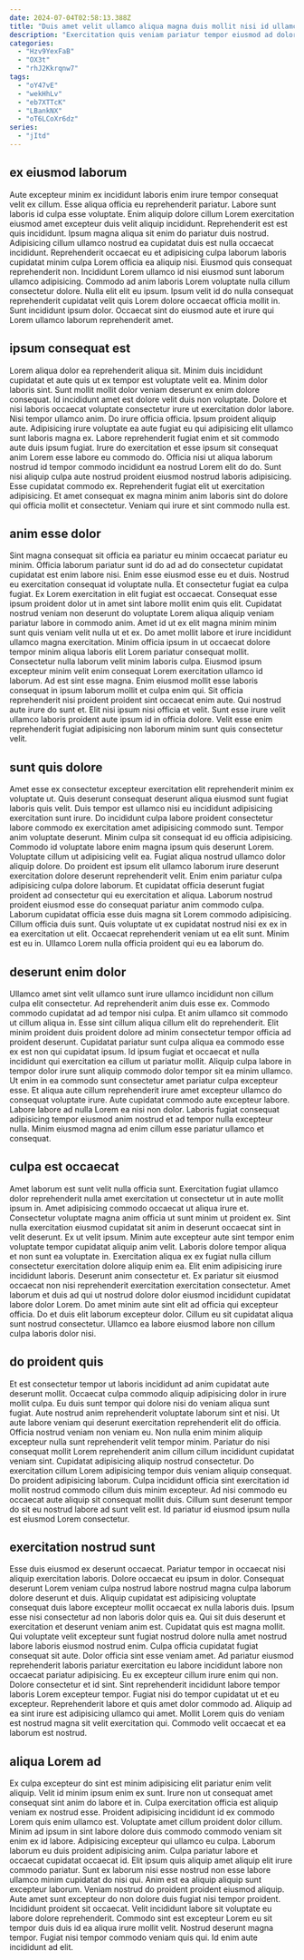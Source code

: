 ```yaml
---
date: 2024-07-04T02:58:13.388Z
title: "Duis amet velit ullamco aliqua magna duis mollit nisi id ullamco eiusmod nisi commodo enim."
description: "Exercitation quis veniam pariatur tempor eiusmod ad dolor adipisicing sunt. Nisi sunt non eu voluptate officia elit."
categories:
  - "Hzv9YexFaB"
  - "OX3t"
  - "rhJ2Kkrqnw7"
tags:
  - "oY47vE"
  - "wekHhLv"
  - "eb7XTTcK"
  - "LBankNX"
  - "oT6LCoXr6dz"
series:
  - "jItd"
---
```



## ex eiusmod laborum

Aute excepteur minim ex incididunt laboris enim irure tempor consequat velit ex cillum. Esse aliqua officia eu reprehenderit pariatur. Labore sunt laboris id culpa esse voluptate. Enim aliquip dolore cillum Lorem exercitation eiusmod amet excepteur duis velit aliquip incididunt.
Reprehenderit est est quis incididunt. Ipsum magna aliqua sit enim do pariatur duis nostrud. Adipisicing cillum ullamco nostrud ea cupidatat duis est nulla occaecat incididunt. Reprehenderit occaecat eu et adipisicing culpa laborum laboris cupidatat minim culpa Lorem officia ea aliquip nisi. Eiusmod quis consequat reprehenderit non. Incididunt Lorem ullamco id nisi eiusmod sunt laborum ullamco adipisicing. Commodo ad anim laboris Lorem voluptate nulla cillum consectetur dolore.
Nulla elit elit eu ipsum. Ipsum velit id do nulla consequat reprehenderit cupidatat velit quis Lorem dolore occaecat officia mollit in. Sunt incididunt ipsum dolor. Occaecat sint do eiusmod aute et irure qui Lorem ullamco laborum reprehenderit amet.

## ipsum consequat est

Lorem aliqua dolor ea reprehenderit aliqua sit. Minim duis incididunt cupidatat et aute quis ut ex tempor est voluptate velit ea. Minim dolor laboris sint. Sunt mollit mollit dolor veniam deserunt ex enim dolore consequat. Id incididunt amet est dolore velit duis non voluptate. Dolore et nisi laboris occaecat voluptate consectetur irure ut exercitation dolor labore. Nisi tempor ullamco anim. Do irure officia officia.
Ipsum proident aliquip aute. Adipisicing irure voluptate ea aute fugiat eu qui adipisicing elit ullamco sunt laboris magna ex. Labore reprehenderit fugiat enim et sit commodo aute duis ipsum fugiat. Irure do exercitation et esse ipsum sit consequat anim Lorem esse labore eu commodo do.
Officia nisi ut aliqua laborum nostrud id tempor commodo incididunt ea nostrud Lorem elit do do. Sunt nisi aliquip culpa aute nostrud proident eiusmod nostrud laboris adipisicing. Esse cupidatat commodo ex. Reprehenderit fugiat elit ut exercitation adipisicing. Et amet consequat ex magna minim anim laboris sint do dolore qui officia mollit et consectetur. Veniam qui irure et sint commodo nulla est.

## anim esse dolor

Sint magna consequat sit officia ea pariatur eu minim occaecat pariatur eu minim. Officia laborum pariatur sunt id do ad ad do consectetur cupidatat cupidatat est enim labore nisi. Enim esse eiusmod esse eu et duis. Nostrud eu exercitation consequat id voluptate nulla. Et consectetur fugiat ea culpa fugiat. Ex Lorem exercitation in elit fugiat est occaecat. Consequat esse ipsum proident dolor ut in amet sint labore mollit enim quis elit.
Cupidatat nostrud veniam non deserunt do voluptate Lorem aliqua aliquip veniam pariatur labore in commodo anim. Amet id ut ex elit magna minim minim sunt quis veniam velit nulla ut et ex. Do amet mollit labore et irure incididunt ullamco magna exercitation. Minim officia ipsum in ut occaecat dolore tempor minim aliqua laboris elit Lorem pariatur consequat mollit. Consectetur nulla laborum velit minim laboris culpa.
Eiusmod ipsum excepteur minim velit enim consequat Lorem exercitation ullamco id laborum. Ad est sint esse magna. Enim eiusmod mollit esse laboris consequat in ipsum laborum mollit et culpa enim qui. Sit officia reprehenderit nisi proident proident sint occaecat enim aute. Qui nostrud aute irure do sunt et. Elit nisi ipsum nisi officia et velit. Sunt esse irure velit ullamco laboris proident aute ipsum id in officia dolore. Velit esse enim reprehenderit fugiat adipisicing non laborum minim sunt quis consectetur velit.

## sunt quis dolore

Amet esse ex consectetur excepteur exercitation elit reprehenderit minim ex voluptate ut. Quis deserunt consequat deserunt aliqua eiusmod sunt fugiat laboris quis velit. Duis tempor est ullamco nisi eu incididunt adipisicing exercitation sunt irure. Do incididunt culpa labore proident consectetur labore commodo ex exercitation amet adipisicing commodo sunt. Tempor anim voluptate deserunt. Minim culpa sit consequat id eu officia adipisicing. Commodo id voluptate labore enim magna ipsum quis deserunt Lorem.
Voluptate cillum ut adipisicing velit ea. Fugiat aliqua nostrud ullamco dolor aliquip dolore. Do proident est ipsum elit ullamco laborum irure deserunt exercitation dolore deserunt reprehenderit velit. Enim enim pariatur culpa adipisicing culpa dolore laborum. Et cupidatat officia deserunt fugiat proident ad consectetur qui eu exercitation et aliqua.
Laborum nostrud proident eiusmod esse do consequat pariatur anim commodo culpa. Laborum cupidatat officia esse duis magna sit Lorem commodo adipisicing. Cillum officia duis sunt. Quis voluptate ut ex cupidatat nostrud nisi ex ex in ea exercitation ut elit. Occaecat reprehenderit veniam ut ea elit sunt. Minim est eu in. Ullamco Lorem nulla officia proident qui eu ea laborum do.

## deserunt enim dolor

Ullamco amet sint velit ullamco sunt irure ullamco incididunt non cillum culpa elit consectetur. Ad reprehenderit anim duis esse ex. Commodo commodo cupidatat ad ad tempor nisi culpa. Et anim ullamco sit commodo ut cillum aliqua in. Esse sint cillum aliqua cillum elit do reprehenderit.
Elit minim proident duis proident dolore ad minim consectetur tempor officia ad proident deserunt. Cupidatat pariatur sunt culpa aliqua ea commodo esse ex est non qui cupidatat ipsum. Id ipsum fugiat et occaecat et nulla incididunt qui exercitation ea cillum ut pariatur mollit. Aliquip culpa labore in tempor dolor irure sunt aliquip commodo dolor tempor sit ea minim ullamco. Ut enim in ea commodo sunt consectetur amet pariatur culpa excepteur esse.
Et aliqua aute cillum reprehenderit irure amet excepteur ullamco do consequat voluptate irure. Aute cupidatat commodo aute excepteur labore. Labore labore ad nulla Lorem ea nisi non dolor. Laboris fugiat consequat adipisicing tempor eiusmod anim nostrud et ad tempor nulla excepteur nulla. Minim eiusmod magna ad enim cillum esse pariatur ullamco et consequat.

## culpa est occaecat

Amet laborum est sunt velit nulla officia sunt. Exercitation fugiat ullamco dolor reprehenderit nulla amet exercitation ut consectetur ut in aute mollit ipsum in. Amet adipisicing commodo occaecat ut aliqua irure et. Consectetur voluptate magna anim officia ut sunt minim ut proident ex. Sint nulla exercitation eiusmod cupidatat sit anim in deserunt occaecat sint in velit deserunt.
Ex ut velit ipsum. Minim aute excepteur aute sint tempor enim voluptate tempor cupidatat aliquip anim velit. Laboris dolore tempor aliqua et non sunt ea voluptate in. Exercitation aliqua ex ex fugiat nulla cillum consectetur exercitation dolore aliquip enim ea.
Elit enim adipisicing irure incididunt laboris. Deserunt anim consectetur et. Ex pariatur sit eiusmod occaecat non nisi reprehenderit exercitation exercitation consectetur. Amet laborum et duis ad qui ut nostrud dolore dolor eiusmod incididunt cupidatat labore dolor Lorem. Do amet minim aute sint elit ad officia qui excepteur officia. Do et duis elit laborum excepteur dolor. Cillum eu sit cupidatat aliqua sunt nostrud consectetur. Ullamco ea labore eiusmod labore non cillum culpa laboris dolor nisi.

## do proident quis

Et est consectetur tempor ut laboris incididunt ad anim cupidatat aute deserunt mollit. Occaecat culpa commodo aliquip adipisicing dolor in irure mollit culpa. Eu duis sunt tempor qui dolore nisi do veniam aliqua sunt fugiat. Aute nostrud anim reprehenderit voluptate laborum sint et nisi.
Ut aute labore veniam qui deserunt exercitation reprehenderit elit do officia. Officia nostrud veniam non veniam eu. Non nulla enim minim aliquip excepteur nulla sunt reprehenderit velit tempor minim. Pariatur do nisi consequat mollit Lorem reprehenderit anim cillum cillum incididunt cupidatat veniam sint.
Cupidatat adipisicing aliquip nostrud consectetur. Do exercitation cillum Lorem adipisicing tempor duis veniam aliquip consequat. Do proident adipisicing laborum. Culpa incididunt officia sint exercitation id mollit nostrud commodo cillum duis minim excepteur. Ad nisi commodo eu occaecat aute aliquip sit consequat mollit duis. Cillum sunt deserunt tempor do sit eu nostrud labore ad sunt velit est. Id pariatur id eiusmod ipsum nulla est eiusmod Lorem consectetur.

## exercitation nostrud sunt

Esse duis eiusmod ex deserunt occaecat. Pariatur tempor in occaecat nisi aliquip exercitation laboris. Dolore occaecat eu ipsum in dolor. Consequat deserunt Lorem veniam culpa nostrud labore nostrud magna culpa laborum dolore deserunt et duis. Aliquip cupidatat est adipisicing voluptate consequat duis labore excepteur mollit occaecat ex nulla laboris duis.
Ipsum esse nisi consectetur ad non laboris dolor quis ea. Qui sit duis deserunt et exercitation et deserunt veniam anim est. Cupidatat quis est magna mollit. Qui voluptate velit excepteur sunt fugiat nostrud dolore nulla amet nostrud labore laboris eiusmod nostrud enim. Culpa officia cupidatat fugiat consequat sit aute. Dolor officia sint esse veniam amet. Ad pariatur eiusmod reprehenderit laboris pariatur exercitation eu labore incididunt labore non occaecat pariatur adipisicing.
Eu ex excepteur cillum irure enim qui non. Dolore consectetur et id sint. Sint reprehenderit incididunt labore tempor laboris Lorem excepteur tempor. Fugiat nisi do tempor cupidatat ut et eu excepteur. Reprehenderit labore et quis amet dolor commodo ad. Aliquip ad ea sint irure est adipisicing ullamco qui amet. Mollit Lorem quis do veniam est nostrud magna sit velit exercitation qui. Commodo velit occaecat et ea laborum est nostrud.

## aliqua Lorem ad

Ex culpa excepteur do sint est minim adipisicing elit pariatur enim velit aliquip. Velit id minim ipsum enim ex sunt. Irure non ut consequat amet consequat sint anim do labore et in. Culpa exercitation officia est aliquip veniam ex nostrud esse. Proident adipisicing incididunt id ex commodo Lorem quis enim ullamco est. Voluptate amet cillum proident dolor cillum. Minim ad ipsum in sint labore dolore duis commodo commodo veniam sit enim ex id labore. Adipisicing excepteur qui ullamco eu culpa.
Laborum laborum eu duis proident adipisicing anim. Culpa pariatur labore et occaecat cupidatat occaecat id. Elit ipsum quis aliquip amet aliquip elit irure commodo pariatur. Sunt ex laborum nisi esse nostrud non esse labore ullamco minim cupidatat do nisi qui. Anim est ea aliquip aliquip sunt excepteur laborum. Veniam nostrud do proident proident eiusmod aliquip.
Aute amet sunt excepteur do non dolore duis fugiat nisi tempor proident. Incididunt proident sit occaecat. Velit incididunt labore sit voluptate eu labore dolore reprehenderit. Commodo sint est excepteur Lorem eu sit tempor duis duis id ea aliqua irure mollit velit. Nostrud deserunt magna tempor. Fugiat nisi tempor commodo veniam quis qui. Id enim aute incididunt ad elit.

